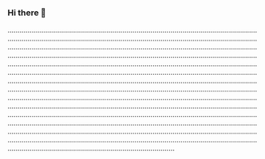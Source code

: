 ### Hi there 👋

...........................................................................................................................................................................................................................................................................................................................................................................................................................................................................................................................................................................................................................................................................................................................................................................................................................................................................................................................................................................................................................................................................................................................................................................................................................................................................................................................................................................................................................................................................................................................................................................................................................................................................................................................................................................................................................................................................................